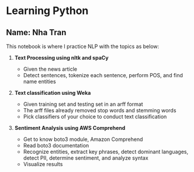 #   Learning Python
**Name: Nha Tran**
---

This notebook is where I practice NLP with the topics as below:

1. **Text Processing using nltk and spaCy**
    - Given the news article
    - Detect sentences, tokenize each sentence, perform POS, and find name entities

2. **Text classification using Weka**
    - Given training set and testing set in an arff format
    - The arff files already removed stop words and stemming words
    - Pick classifiers of your choice to conduct text classification

3. **Sentiment Analysis using AWS Comprehend**
    - Get to know boto3 module, Amazon Comprehend
    - Read boto3 documentation
    - Recognize entities, extract key phrases, detect dominant languages, detect PII, determine sentiment, and analyze syntax
    - Visualize results
